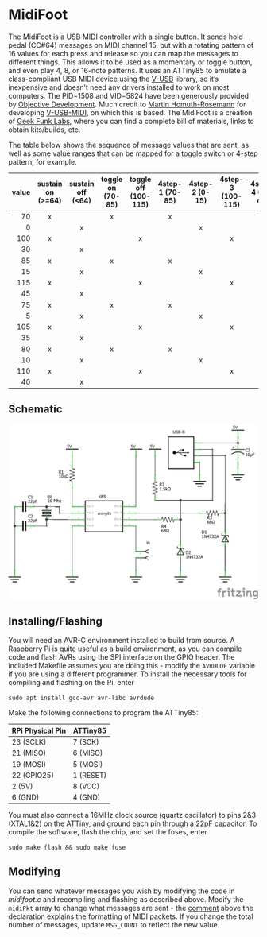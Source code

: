 # MidiFoot
The MidiFoot is a USB MIDI controller with a single button. It sends hold pedal (CC#64) messages on MIDI channel 15, but with a rotating pattern of 16 values for each press and release so you can map the messages to different things. This allows it to be used as a momentary or toggle button, and even play 4, 8, or 16-note patterns. It uses an ATTiny85 to emulate a class-compliant USB MIDI device using the [V-USB](https://www.obdev.at/products/vusb/index.html) library, so it’s inexpensive and doesn’t need any drivers installed to work on most computers. The PID=1508 and VID=5824 have been generously provided by [Objective Development](https://www.obdev.at/). Much credit to [Martin Homuth-Rosemann](http://cryptomys.de/horo/index.html) for developing [V-USB-MIDI](http://cryptomys.de/horo/V-USB-MIDI/index.html), on which this is based. The MidiFoot is a creation of [Geek Funk Labs](http://geekfunklabs.com), where you can find a complete bill of materials, links to obtain kits/builds, etc.

The table below shows the sequence of message values that are sent, as well as some value ranges that can be mapped for a toggle switch or 4-step pattern, for example.

| value | sustain on (>=64) | sustain off (<64) | toggle on (70-85) | toggle off (100-115) | 4step-1 (70-85) | 4step-2 (0-15) | 4step-3 (100-115) | 4step-4 (30-45) |
|------:|:-----------------:|:-----------------:|:-----------------:|:--------------------:|:---------------:|:--------------:|:-----------------:|:---------------:|
|    70 |         x         |                   |         x         |                      |        x        |                |                   |                 |
|     0 |                   |         x         |                   |                      |                 |        x       |                   |                 |
|   100 |         x         |                   |                   |           x          |                 |                |         x         |                 |
|    30 |                   |         x         |                   |                      |                 |                |                   |        x        |
|    85 |         x         |                   |         x         |                      |        x        |                |                   |                 |
|    15 |                   |         x         |                   |                      |                 |        x       |                   |                 |
|   115 |         x         |                   |                   |           x          |                 |                |         x         |                 |
|    45 |                   |         x         |                   |                      |                 |                |                   |        x        |
|    75 |         x         |                   |         x         |                      |        x        |                |                   |                 |
|     5 |                   |         x         |                   |                      |                 |        x       |                   |                 |
|   105 |         x         |                   |                   |           x          |                 |                |         x         |                 |
|    35 |                   |         x         |                   |                      |                 |                |                   |        x        |
|    80 |         x         |                   |         x         |                      |        x        |                |                   |                 |
|    10 |                   |         x         |                   |                      |                 |        x       |                   |                 |
|   110 |         x         |                   |                   |           x          |                 |                |         x         |                 |
|    40 |                   |         x         |                   |                      |                 |                |                   |        x        |
  
## Schematic

![MIDIFoot schematic](midifoot_schem.png)

## Installing/Flashing

You will need an AVR-C environment installed to build from source. A Raspberry Pi is quite useful as a build environment, as you can compile code and flash AVRs using the SPI interface on the GPIO header. The included Makefile assumes you are doing this - modify the `AVRDUDE` variable if you are using a different programmer. To install the necessary tools for compiling and flashing on the Pi, enter
```
sudo apt install gcc-avr avr-libc avrdude
```
Make the following connections to program the ATTiny85:

RPi Physical Pin | ATTiny85
-----------------|-----------
23 (SCLK)        | 7 (SCK)
21 (MISO)        | 6 (MISO)
19 (MOSI)        | 5 (MOSI)
22 (GPIO25)      | 1 (RESET)
2 (5V)           | 8 (VCC)
6 (GND)          | 4 (GND)

You must also connect a 16MHz clock source (quartz oscillator) to pins 2&3 (XTAL1&2) on the ATTiny, and ground each pin through a 22pF capacitor. To compile the software, flash the chip, and set the fuses, enter
```
sudo make flash && sudo make fuse
```
## Modifying
You can send whatever messages you wish by modifying the code in _midifoot.c_ and recompiling and flashing as described above. Modify the `midiPkt` array to change what messages are sent - the [comment](https://github.com/albedozero/midifoot/blob/f3f80baf9e75f18e045adbeb4e9365699b2baa4f/midifoot.c#L208) above the declaration explains the formatting of MIDI packets. If you change the total number of messages, update `MSG_COUNT` to reflect the new value.
